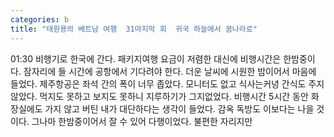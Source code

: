 ```yaml
---
categories: b
title: "태원용의 베트남 여행  31마지막 회  귀국 하늘에서 꿈나라로"
---
```

01:30 비행기로 한국에 간다. 패키지여행 요금이 저렴한 대신에 비행시간은 한밤중이다. 잠자리에 들 시간에 공항에서 기다려야 한다. 더운 날씨에 시원한 밤이어서 마음에 들었다.									제주항공은 좌석 간의 폭이 너무 좁았다. 모니터도 없고 식사는커녕 간식도 주지 않았다. 먹지도 못하고 보지도 못하니 지루하기가 그지없었다.									비행시간 5시간 동안 화장실에도 가지 않고 버틴 내가 대단하다는 생각이 들었다. 감옥 독방도 이보다는 나을 것이다. 그나마 한밤중이어서 잘 수 있어 다행이었다.									불편한 자리지만